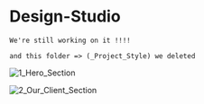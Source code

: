 # Design-Studio

```
We're still working on it !!!!

and this folder => (_Project_Style) we deleted 
```

![1_Hero_Section](https://github.com/barmajli2/Design-Studio/assets/162905905/82d79133-4761-4568-b311-ba55e09146ff)

![2_Our_Client_Section](https://github.com/barmajli2/Design-Studio/assets/162905905/854af7d7-874f-4431-ad52-14aee72f7073)
